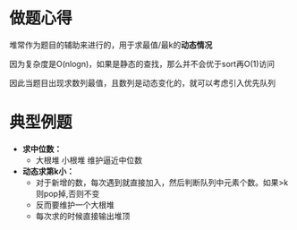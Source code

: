 # 做题心得

堆常作为题目的辅助来进行的，用于求最值/最k的**动态情况**

因为复杂度是O(nlogn)，如果是静态的查找，那么并不会优于sort再O(1)访问

因此当题目出现求数列最值，且数列是动态变化的，就可以考虑引入优先队列

# 典型例题

* **求中位数：**
  * 大根堆 小根堆 维护逼近中位数
* **动态求第k小：**
  * 对于新增的数，每次遇到就直接加入，然后判断队列中元素个数。如果>k则pop掉,否则不变
  * 反而要维护一个大根堆
  * 每次求的时候直接输出堆顶


